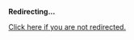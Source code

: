 <!DOCTYPE html>
<html>
<head>
<title>Redirecting...</title>
<link rel="canonical" href="http://blog.jle.im/entry/shake-task-automation-and-scripting-in-haskell.html.md"/>
<meta http-equiv="content-type" content="text/html; charset=utf-8" />
<script>
(function(i,s,o,g,r,a,m){i['GoogleAnalyticsObject']=r;i[r]=i[r]||function(){
(i[r].q=i[r].q||[]).push(arguments)},i[r].l=1*new Date();a=s.createElement(o),
m=s.getElementsByTagName(o)[0];a.async=1;a.src=g;m.parentNode.insertBefore(a,m)
})(window,document,'script','//www.google-analytics.com/analytics.js','ga');
ga('create', { trackingId: 'UA-443711-8', cookieDomain: 'jle.im', redirect: 'http://blog.jle.im/entry/shake-task-automation-and-scripting-in-haskell.html.md'});
ga('send', { hitType: 'pageview', hitCallback: function() { document.location.href = 'http://blog.jle.im/entry/shake-task-automation-and-scripting-in-haskell.html.md'; } });
</script>
</head>
<body>
  <p><strong>Redirecting...</strong></p>
  <p><a href='http://blog.jle.im/entry/shake-task-automation-and-scripting-in-haskell.html.md'>Click here if you are not redirected.</a></p>
  <script>
    setTimeout(function() { document.location.href = 'http://blog.jle.im/entry/shake-task-automation-and-scripting-in-haskell.html.md'; }, 1000);
  </script>
</body>
</html>
